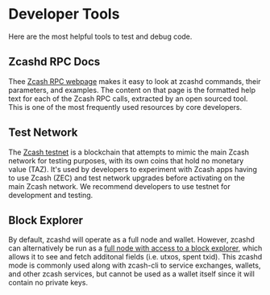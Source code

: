# Developer Tools

Here are the most helpful tools to test and debug code.

## Zcashd RPC Docs

Thee [Zcash RPC webpage](https://zcash-rpc.github.io/) makes it easy to look at zcashd commands, their parameters, and examples. The content on that page is the formatted help text for each of the Zcash RPC calls, extracted by an open sourced tool. This is one of the most frequently used resources by core developers. 

## Test Network

The [Zcash testnet](testnet_guide.html) is a blockchain that attempts to mimic the main Zcash network for testing purposes, with its own coins that hold no monetary value (TAZ). It's used by developers to experiment with Zcash apps having to use Zcash (ZEC) and test network upgrades before activating on the main Zcash network. We  recommend developers to use testnet for development and testing. 

## Block Explorer

By default, zcashd will operate as a full node and wallet. However, zcashd can alternatively be run as a [full node with access to a block explorer](insight_explorer.html), which allows it to see and fetch additonal fields (i.e. utxos, spent txid). This zcashd mode is commonly used along with zcash-cli to service exchanges, wallets, and other zcash services, but cannot be used as a wallet itself since it will contain no private keys.

<!--## todo-->
<!--grafana dashboard-->
<!--testnet in a box-->